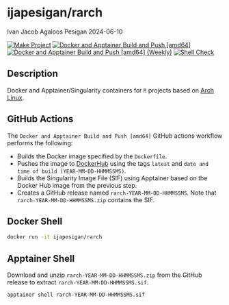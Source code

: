 ijapesigan/rarch
================
Ivan Jacob Agaloos Pesigan
2024-06-10

<!-- README.md is generated from .setup/readme/README.Rmd. Please edit that file -->
<!-- badges: start -->

[![Make
Project](https://github.com/ijapesigan/docker-rarch/actions/workflows/make.yml/badge.svg)](https://github.com/ijapesigan/docker-rarch/actions/workflows/make.yml)
[![Docker and Apptainer Build and Push
\[amd64\]](https://github.com/ijapesigan/docker-rarch/actions/workflows/docker-apptainer-build-push-amd64.yml/badge.svg)](https://github.com/ijapesigan/docker-rarch/actions/workflows/docker-apptainer-build-push-amd64.yml)
[![Docker and Apptainer Build and Push \[amd64\]
(Weekly)](https://github.com/ijapesigan/docker-rarch/actions/workflows/docker-apptainer-build-push-weekly-amd64.yml/badge.svg)](https://github.com/ijapesigan/docker-rarch/actions/workflows/docker-apptainer-build-push-weekly-amd64.yml)
[![Shell
Check](https://github.com/ijapesigan/docker-rarch/actions/workflows/shellcheck.yml/badge.svg)](https://github.com/ijapesigan/docker-rarch/actions/workflows/shellcheck.yml)
<!-- badges: end -->

## Description

Docker and Apptainer/Singularity containers for `R` projects based on
[Arch Linux](https://archlinux.org/).

## GitHub Actions

The `Docker and Apptainer Build and Push [amd64]` GitHub actions
workflow performs the following:

- Builds the Docker image specified by the `Dockerfile`.
- Pushes the image to
  [DockerHub](https://hub.docker.com/r/ijapesigan/rarch) using the tags
  `latest` and `date and time of build (YEAR-MM-DD-HHMMSSMS)`.
- Builds the Singularity Image File (SIF) using Apptainer based on the
  Docker Hub image from the previous step.
- Creates a GitHub release named `rarch-YEAR-MM-DD-HHMMSSMS`. Note that
  `rarch-YEAR-MM-DD-HHMMSSMS.zip` contains the SIF.

## Docker Shell

``` bash
docker run -it ijapesigan/rarch
```

## Apptainer Shell

Download and unzip `rarch-YEAR-MM-DD-HHMMSSMS.zip` from the GitHub
release to extract `rarch-YEAR-MM-DD-HHMMSSMS.sif`.

``` bash
apptainer shell rarch-YEAR-MM-DD-HHMMSSMS.sif
```

